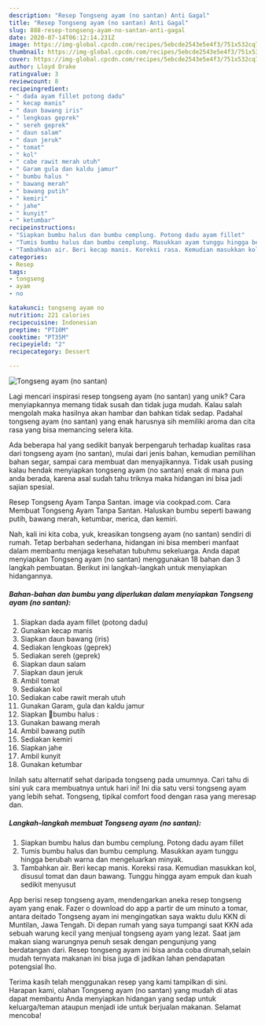 ```yaml
---
description: "Resep Tongseng ayam (no santan) Anti Gagal"
title: "Resep Tongseng ayam (no santan) Anti Gagal"
slug: 888-resep-tongseng-ayam-no-santan-anti-gagal
date: 2020-07-14T06:12:14.231Z
image: https://img-global.cpcdn.com/recipes/5ebcde2543e5e4f3/751x532cq70/tongseng-ayam-no-santan-foto-resep-utama.jpg
thumbnail: https://img-global.cpcdn.com/recipes/5ebcde2543e5e4f3/751x532cq70/tongseng-ayam-no-santan-foto-resep-utama.jpg
cover: https://img-global.cpcdn.com/recipes/5ebcde2543e5e4f3/751x532cq70/tongseng-ayam-no-santan-foto-resep-utama.jpg
author: Lloyd Drake
ratingvalue: 3
reviewcount: 8
recipeingredient:
- " dada ayam fillet potong dadu"
- " kecap manis"
- " daun bawang iris"
- " lengkoas geprek"
- " sereh geprek"
- " daun salam"
- " daun jeruk"
- " tomat"
- " kol"
- " cabe rawit merah utuh"
- " Garam gula dan kaldu jamur"
- " bumbu halus "
- " bawang merah"
- " bawang putih"
- " kemiri"
- " jahe"
- " kunyit"
- " ketumbar"
recipeinstructions:
- "Siapkan bumbu halus dan bumbu cemplung. Potong dadu ayam fillet"
- "Tumis bumbu halus dan bumbu cemplung. Masukkan ayam tunggu hingga berubah warna dan mengeluarkan minyak."
- "Tambahkan air. Beri kecap manis. Koreksi rasa. Kemudian masukkan kol, disusul tomat dan daun bawang. Tunggu hingga ayam empuk dan kuah sedikit menyusut"
categories:
- Resep
tags:
- tongseng
- ayam
- no

katakunci: tongseng ayam no 
nutrition: 221 calories
recipecuisine: Indonesian
preptime: "PT10M"
cooktime: "PT35M"
recipeyield: "2"
recipecategory: Dessert

---
```



![Tongseng ayam (no santan)](https://img-global.cpcdn.com/recipes/5ebcde2543e5e4f3/751x532cq70/tongseng-ayam-no-santan-foto-resep-utama.jpg)

Lagi mencari inspirasi resep tongseng ayam (no santan) yang unik? Cara menyiapkannya memang tidak susah dan tidak juga mudah. Kalau salah mengolah maka hasilnya akan hambar dan bahkan tidak sedap. Padahal tongseng ayam (no santan) yang enak harusnya sih memiliki aroma dan cita rasa yang bisa memancing selera kita.

Ada beberapa hal yang sedikit banyak berpengaruh terhadap kualitas rasa dari tongseng ayam (no santan), mulai dari jenis bahan, kemudian pemilihan bahan segar, sampai cara membuat dan menyajikannya. Tidak usah pusing kalau hendak menyiapkan tongseng ayam (no santan) enak di mana pun anda berada, karena asal sudah tahu triknya maka hidangan ini bisa jadi sajian spesial.

Resep Tongseng Ayam Tanpa Santan. image via cookpad.com. Cara Membuat Tongseng Ayam Tanpa Santan. Haluskan bumbu seperti bawang putih, bawang merah, ketumbar, merica, dan kemiri.


Nah, kali ini kita coba, yuk, kreasikan tongseng ayam (no santan) sendiri di rumah. Tetap berbahan sederhana, hidangan ini bisa memberi manfaat dalam membantu menjaga kesehatan tubuhmu sekeluarga. Anda dapat menyiapkan Tongseng ayam (no santan) menggunakan 18 bahan dan 3 langkah pembuatan. Berikut ini langkah-langkah untuk menyiapkan hidangannya.

<!--inarticleads1-->

##### Bahan-bahan dan bumbu yang diperlukan dalam menyiapkan Tongseng ayam (no santan):

1. Siapkan  dada ayam fillet (potong dadu)
1. Gunakan  kecap manis
1. Siapkan  daun bawang (iris)
1. Sediakan  lengkoas (geprek)
1. Sediakan  sereh (geprek)
1. Siapkan  daun salam
1. Siapkan  daun jeruk
1. Ambil  tomat
1. Sediakan  kol
1. Sediakan  cabe rawit merah utuh
1. Gunakan  Garam, gula dan kaldu jamur
1. Siapkan  🌻bumbu halus :
1. Gunakan  bawang merah
1. Ambil  bawang putih
1. Sediakan  kemiri
1. Siapkan  jahe
1. Ambil  kunyit
1. Gunakan  ketumbar


Inilah satu alternatif sehat daripada tongseng pada umumnya. Cari tahu di sini yuk cara membuatnya untuk hari ini! Ini dia satu versi tongseng ayam yang lebih sehat. Tongseng, tipikal comfort food dengan rasa yang meresap dan. 

<!--inarticleads2-->

##### Langkah-langkah membuat Tongseng ayam (no santan):

1. Siapkan bumbu halus dan bumbu cemplung. Potong dadu ayam fillet
1. Tumis bumbu halus dan bumbu cemplung. Masukkan ayam tunggu hingga berubah warna dan mengeluarkan minyak.
1. Tambahkan air. Beri kecap manis. Koreksi rasa. Kemudian masukkan kol, disusul tomat dan daun bawang. Tunggu hingga ayam empuk dan kuah sedikit menyusut


App berisi resep tongseng ayam, mendengarkan aneka resep tongseng ayam yang enak. Fazer o download do app a partir de um minuto a tomar, antara deitado Tongseng ayam ini mengingatkan saya waktu dulu KKN di Muntilan, Jawa Tengah. Di depan rumah yang saya tumpangi saat KKN ada sebuah warung kecil yang menjual tongseng ayam yang lezat. Saat jam makan siang warungnya penuh sesak dengan pengunjung yang berdatangan dari. Resep tongseng ayam ini bisa anda coba dirumah,selain mudah ternyata makanan ini bisa juga di jadikan lahan pendapatan potengsial lho. 

Terima kasih telah menggunakan resep yang kami tampilkan di sini. Harapan kami, olahan Tongseng ayam (no santan) yang mudah di atas dapat membantu Anda menyiapkan hidangan yang sedap untuk keluarga/teman ataupun menjadi ide untuk berjualan makanan. Selamat mencoba!
